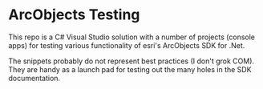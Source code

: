 # ArcObjects Testing

This repo is a C# Visual Studio solution with a number of
projects (console apps) for testing various functionality
of esri's ArcObjects SDK for .Net.

The snippets probably do not represent best practices (I
don't grok COM).  They are handy as a launch pad
for testing out the many holes in the SDK documentation.
